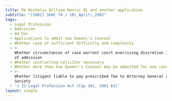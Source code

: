 ```yaml
---
title: Re Nicholas William Henric QC and another application
subtitle: "[2002] SGHC 74 / 18\_April\_2002"
tags:
  - Legal Profession
  - Admission
  - Ad hoc
  - Applications to admit two Queen\'s Counsel
  - Whether case of sufficient difficulty and complexity
  - >-
    Whether circumstances of case warrant court exercising discretion in favour
    of admission
  - Whether instructing solicitor necessary
  - Whether more than one Queen\'s Counsel may be admitted for one case
  - >-
    Whether litigant liable to pay prescribed fee to Attorney General and Law
    Society
  - 's 21 Legal Profession Act (Cap 161, 2001 Ed)'
layout: single
---
```


